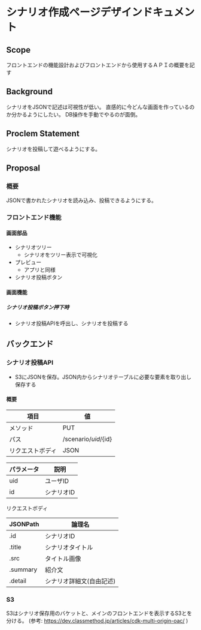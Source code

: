 # シナリオ作成ページデザインドキュメント
## Scope
フロントエンドの機能設計およびフロントエンドから使用するＡＰＩの概要を記す

## Background
シナリオをJSONで記述は可視性が低い。
直感的に今どんな画面を作っているのか分かるようにしたい。
DB操作を手動でやるのが面倒。

## Proclem Statement
シナリオを投稿して遊べるようにする。

## Proposal
### 概要
JSONで書かれたシナリオを読み込み、投稿できるようにする。


### フロントエンド機能
#### 画面部品
* シナリオツリー
  * シナリオをツリー表示で可視化
* プレビュー
  * アプリと同様
* シナリオ投稿ボタン

#### 画面機能

##### シナリオ投稿ボタン押下時
* シナリオ投稿APIを呼出し、シナリオを投稿する

## バックエンド
### シナリオ投稿API
* S3にJSONを保存。JSON内からシナリオテーブルに必要な要素を取り出し保存する

#### 概要

項目|値
--|--
メソッド|PUT
パス|/scenario/${uid}/${id}
リクエストボディ|JSON

パラメータ|説明
--|--
uid|ユーザID
id|シナリオID

リクエストボディ

JSONPath|論理名
--|--
.id| シナリオID
.title|シナリオタイトル
.src|タイトル画像
.summary|紹介文
.detail|シナリオ詳細文(自由記述)

### S3
S3はシナリオ保存用のバケットと、メインのフロントエンドを表示するS3とを分ける。
(参考: https://dev.classmethod.jp/articles/cdk-multi-origin-oac/ )

